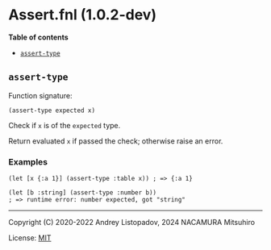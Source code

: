 # Assert.fnl (1.0.2-dev)

**Table of contents**

- [`assert-type`](#assert-type)

## `assert-type`

Function signature:

```
(assert-type expected x)
```

Check if `x` is of the `expected` type.

Return evaluated `x` if passed the check; otherwise raise an error.

### Examples

```fennel
(let [x {:a 1}] (assert-type :table x)) ; => {:a 1}
```

```fennel
(let [b :string] (assert-type :number b))
; => runtime error: number expected, got "string"
```

---

Copyright (C) 2020-2022 Andrey Listopadov, 2024 NACAMURA Mitsuhiro

License: [MIT](https://git.sr.ht/~m15a/fnldoc/tree/main/item/LICENSE)

<!-- Generated with Fnldoc 1.0.2-dev
     https://sr.ht/~m15a/fnldoc/ -->
